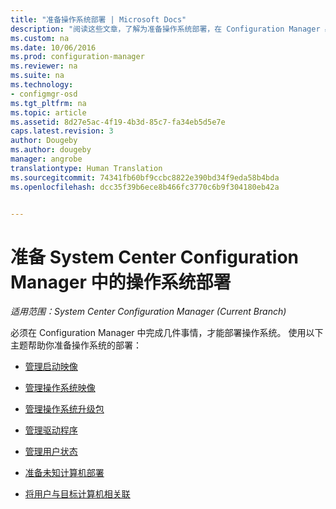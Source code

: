 ```yaml
---
title: "准备操作系统部署 | Microsoft Docs"
description: "阅读这些文章，了解为准备操作系统部署，在 Configuration Manager 必须做的事情。"
ms.custom: na
ms.date: 10/06/2016
ms.prod: configuration-manager
ms.reviewer: na
ms.suite: na
ms.technology:
- configmgr-osd
ms.tgt_pltfrm: na
ms.topic: article
ms.assetid: 8d27e5ac-4f19-4b3d-85c7-fa34eb5d5e7e
caps.latest.revision: 3
author: Dougeby
ms.author: dougeby
manager: angrobe
translationtype: Human Translation
ms.sourcegitcommit: 74341fb60bf9ccbc8822e390bd34f9eda58b4bda
ms.openlocfilehash: dcc35f39b6ece8b466fc3770c6b9f304180eb42a


---
```

# <a name="prepare-for-operating-system-deployment-in-system-center-configuration-manager"></a>准备 System Center Configuration Manager 中的操作系统部署

*适用范围：System Center Configuration Manager (Current Branch)*

必须在 Configuration Manager 中完成几件事情，才能部署操作系统。 使用以下主题帮助你准备操作系统的部署：  

-   [管理启动映像](manage-boot-images.md)  

-   [管理操作系统映像](manage-operating-system-images.md)  

-   [管理操作系统升级包](manage-operating-system-upgrade-packages.md)  

-   [管理驱动程序](manage-drivers.md)  

-   [管理用户状态](manage-user-state.md)  

-   [准备未知计算机部署](prepare-for-unknown-computer-deployments.md)  

-   [将用户与目标计算机相关联](associate-users-with-a-destination-computer.md)  



<!--HONumber=Dec16_HO3-->


